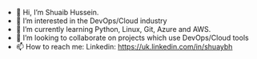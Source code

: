 - 👋 Hi, I’m Shuaib Hussein.
- 👀 I’m interested in the DevOps/Cloud industry
- 🌱 I’m currently learning Python, Linux, Git, Azure and AWS.
- 💞️ I’m looking to collaborate on projects which use DevOps/Cloud tools
- 📫 How to reach me: Linkedin: https://uk.linkedin.com/in/shuaybh

<!---
Shuaybh97/Shuaybh97 is a ✨ special ✨ repository because its `README.md` (this file) appears on your GitHub profile.
You can click the Preview link to take a look at your changes.
--->
